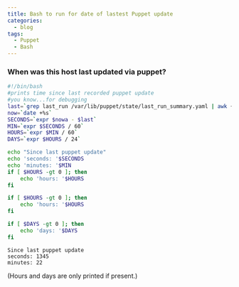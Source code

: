 ```yaml
---
title: Bash to run for date of lastest Puppet update
categories:
  - blog
tags:
  - Puppet
  - Bash
---
```



### When was this host last updated via puppet?

```bash
#!/bin/bash
#prints time since last recorded puppet update
#you know...for debugging
last=`grep last_run /var/lib/puppet/state/last_run_summary.yaml | awk {'print $2'}`
now=`date +%s`
SECONDS=`expr $nowa - $last`
MIN=`expr $SECONDS / 60`
HOURS=`expr $MIN / 60`
DAYS=`expr $HOURS / 24`

echo "Since last puppet update"
echo 'seconds: '$SECONDS
echo 'minutes: '$MIN
if [ $HOURS -gt 0 ]; then
    echo 'hours: '$HOURS
fi

if [ $HOURS -gt 0 ]; then
    echo 'hours: '$HOURS
fi

if [ $DAYS -gt 0 ]; then
    echo 'days: '$DAYS
fi
```

```plaintext
Since last puppet update
seconds: 1345
minutes: 22
```

(Hours and days are only printed if present.)
